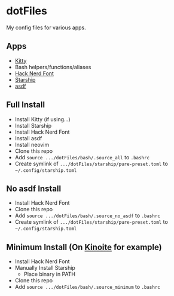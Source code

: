 # dotFiles
My config files for various apps.

## Apps
   - [Kitty](https://sw.kovidgoyal.net/kitty/)
   - Bash helpers/functions/aliases
   - [Hack Nerd Font](https://www.nerdfonts.com/font-downloads)
   - [Starship](https://github.com/starship/starship)
   - [asdf](https://asdf-vm.com/)

## Full Install
   - Install Kitty (if using...)
   - Install Starship
   - Install Hack Nerd Font
   - Install asdf
   - Install neovim
   - Clone this repo
   - Add `source .../dotFiles/bash/.source_all` to `.bashrc`
   - Create symlink of `.../dotFiles/starship/pure-preset.toml` to `~/.config/starship.toml`

## No asdf Install
   - Install Hack Nerd Font
   - Clone this repo
   - Add `source .../dotFiles/bash/.source_no_asdf` to `.bashrc`
   - Create symlink of `.../dotFiles/starship/pure-preset.toml` to `~/.config/starship.toml`

## Minimum Install (On [Kinoite](https://kinoite.fedoraproject.org/) for example)
   - Install Hack Nerd Font
   - Manually Install Starship
     - Place binary in PATH 
   - Clone this repo
   - Add `source .../dotFiles/bash/.source_minimum` to `.bashrc`

